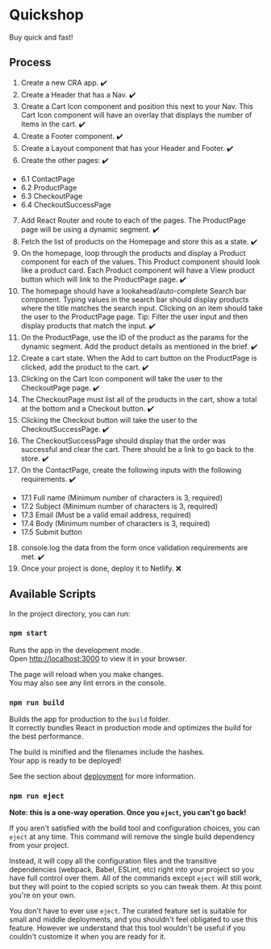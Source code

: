 # Quickshop

Buy quick and fast!

## Process
1.  Create a new CRA app. :heavy_check_mark:
2. Create a Header that has a Nav. :heavy_check_mark:
3. Create a Cart Icon component and position this next to your Nav. This Cart Icon component will have an overlay that displays the number of items in the cart. :heavy_check_mark:
4. Create a Footer component. :heavy_check_mark:
5. Create a Layout component that has your Header and Footer. :heavy_check_mark:
6. Create the other pages: :heavy_check_mark:
- 6.1 ContactPage
- 6.2 ProductPage
- 6.3 CheckoutPage
- 6.4 CheckoutSuccessPage
7. Add React Router and route to each of the pages. The ProductPage page will be using a dynamic segment. :heavy_check_mark:
8. Fetch the list of products on the Homepage and store this as a state. :heavy_check_mark:
9. On the homepage, loop through the products and display a Product component for each of the values. This Product component should look like a product card. Each Product component will have a View product button which will link to the ProductPage page. :heavy_check_mark:
10. The homepage should have a lookahead/auto-complete Search bar component. Typing values in the search bar should display products where the title matches the search input. Clicking on an item should take the user to the ProductPage page. Tip: Filter the user input and then display products that match the input. :heavy_check_mark:
11. On the ProductPage, use the ID of the product as the params for the dynamic segment. Add the product details as mentioned in the brief. :heavy_check_mark:
12. Create a cart state. When the Add to cart button on the ProductPage is clicked, add the product to the cart. :heavy_check_mark:
13. Clicking on the Cart Icon component will take the user to the CheckoutPage page. :heavy_check_mark:
14. The CheckoutPage must list all of the products in the cart, show a total at the bottom and a Checkout button. :heavy_check_mark:
15. Clicking the Checkout button will take the user to the CheckoutSuccessPage. :heavy_check_mark:
16. The CheckoutSuccessPage should display that the order was successful and clear the cart. There should be a link to go back to the store. :heavy_check_mark:
17. On the ContactPage, create the following inputs with the following requirements. :heavy_check_mark:
- 17.1 Full name (Minimum number of characters is 3, required)
- 17.2 Subject (Minimum number of characters is 3, required)
- 17.3 Email (Must be a valid email address, required)
- 17.4 Body (Minimum number of characters is 3, required)
- 17.5 Submit button

18. console.log the data from the form once validation requirements are met. :heavy_check_mark:
19. Once your project is done, deploy it to Netlify. :x:

## Available Scripts

In the project directory, you can run:

### `npm start`

Runs the app in the development mode.\
Open [http://localhost:3000](http://localhost:3000) to view it in your browser.

The page will reload when you make changes.\
You may also see any lint errors in the console.

### `npm run build`

Builds the app for production to the `build` folder.\
It correctly bundles React in production mode and optimizes the build for the best performance.

The build is minified and the filenames include the hashes.\
Your app is ready to be deployed!

See the section about [deployment](https://facebook.github.io/create-react-app/docs/deployment) for more information.

### `npm run eject`

**Note: this is a one-way operation. Once you `eject`, you can't go back!**

If you aren't satisfied with the build tool and configuration choices, you can `eject` at any time. This command will remove the single build dependency from your project.

Instead, it will copy all the configuration files and the transitive dependencies (webpack, Babel, ESLint, etc) right into your project so you have full control over them. All of the commands except `eject` will still work, but they will point to the copied scripts so you can tweak them. At this point you're on your own.

You don't have to ever use `eject`. The curated feature set is suitable for small and middle deployments, and you shouldn't feel obligated to use this feature. However we understand that this tool wouldn't be useful if you couldn't customize it when you are ready for it.